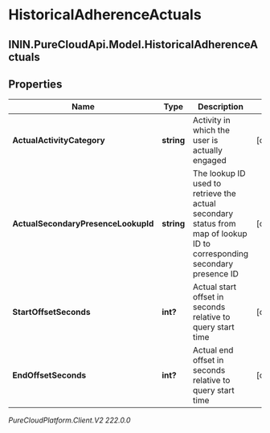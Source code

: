 # HistoricalAdherenceActuals

## ININ.PureCloudApi.Model.HistoricalAdherenceActuals

## Properties

|Name | Type | Description | Notes|
|------------ | ------------- | ------------- | -------------|
| **ActualActivityCategory** | **string** | Activity in which the user is actually engaged | [optional] |
| **ActualSecondaryPresenceLookupId** | **string** | The lookup ID used to retrieve the actual secondary status from map of lookup ID to corresponding secondary presence ID | [optional] |
| **StartOffsetSeconds** | **int?** | Actual start offset in seconds relative to query start time | [optional] |
| **EndOffsetSeconds** | **int?** | Actual end offset in seconds relative to query start time | [optional] |



_PureCloudPlatform.Client.V2 222.0.0_

